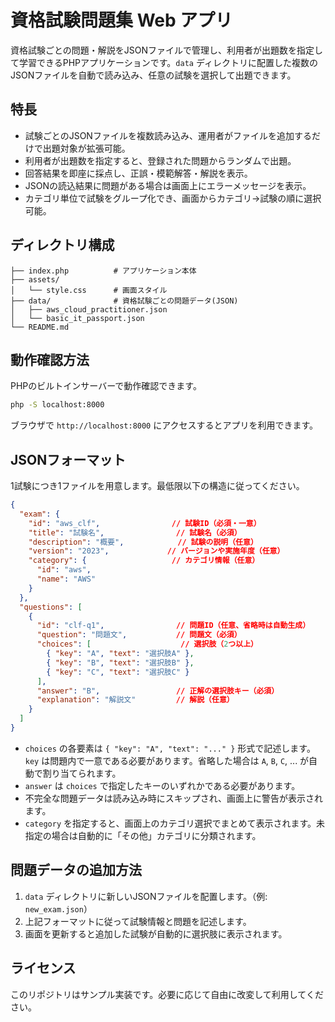 # 資格試験問題集 Web アプリ

資格試験ごとの問題・解説をJSONファイルで管理し、利用者が出題数を指定して学習できるPHPアプリケーションです。`data` ディレクトリに配置した複数のJSONファイルを自動で読み込み、任意の試験を選択して出題できます。

## 特長
- 試験ごとのJSONファイルを複数読み込み、運用者がファイルを追加するだけで出題対象が拡張可能。
- 利用者が出題数を指定すると、登録された問題からランダムで出題。
- 回答結果を即座に採点し、正誤・模範解答・解説を表示。
- JSONの読込結果に問題がある場合は画面上にエラーメッセージを表示。
- カテゴリ単位で試験をグループ化でき、画面からカテゴリ→試験の順に選択可能。

## ディレクトリ構成
```
├── index.php          # アプリケーション本体
├── assets/
│   └── style.css      # 画面スタイル
├── data/              # 資格試験ごとの問題データ(JSON)
│   ├── aws_cloud_practitioner.json
│   └── basic_it_passport.json
└── README.md
```

## 動作確認方法
PHPのビルトインサーバーで動作確認できます。

```bash
php -S localhost:8000
```

ブラウザで `http://localhost:8000` にアクセスするとアプリを利用できます。

## JSONフォーマット
1試験につき1ファイルを用意します。最低限以下の構造に従ってください。

```json
{
  "exam": {
    "id": "aws_clf",                // 試験ID（必須・一意）
    "title": "試験名",                // 試験名（必須）
    "description": "概要",            // 試験の説明（任意）
    "version": "2023",             // バージョンや実施年度（任意）
    "category": {                   // カテゴリ情報（任意）
      "id": "aws",
      "name": "AWS"
    }
  },
  "questions": [
    {
      "id": "clf-q1",                // 問題ID（任意、省略時は自動生成）
      "question": "問題文",           // 問題文（必須）
      "choices": [                    // 選択肢（2つ以上）
        { "key": "A", "text": "選択肢A" },
        { "key": "B", "text": "選択肢B" },
        { "key": "C", "text": "選択肢C" }
      ],
      "answer": "B",                 // 正解の選択肢キー（必須）
      "explanation": "解説文"         // 解説（任意）
    }
  ]
}
```

- `choices` の各要素は `{ "key": "A", "text": "..." }` 形式で記述します。`key` は問題内で一意である必要があります。省略した場合は `A`, `B`, `C`, ... が自動で割り当てられます。
- `answer` は `choices` で指定したキーのいずれかである必要があります。
- 不完全な問題データは読み込み時にスキップされ、画面上に警告が表示されます。
- `category` を指定すると、画面上のカテゴリ選択でまとめて表示されます。未指定の場合は自動的に「その他」カテゴリに分類されます。

## 問題データの追加方法
1. `data` ディレクトリに新しいJSONファイルを配置します。（例: `new_exam.json`）
2. 上記フォーマットに従って試験情報と問題を記述します。
3. 画面を更新すると追加した試験が自動的に選択肢に表示されます。

## ライセンス
このリポジトリはサンプル実装です。必要に応じて自由に改変して利用してください。
